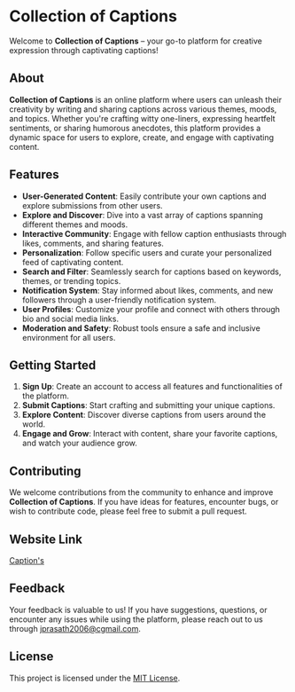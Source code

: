 # Collection of Captions

Welcome to **Collection of Captions** – your go-to platform for creative expression through captivating captions!

## About

**Collection of Captions** is an online platform where users can unleash their creativity by writing and sharing captions across various themes, moods, and topics. Whether you're crafting witty one-liners, expressing heartfelt sentiments, or sharing humorous anecdotes, this platform provides a dynamic space for users to explore, create, and engage with captivating content.

## Features

- **User-Generated Content**: Easily contribute your own captions and explore submissions from other users.
- **Explore and Discover**: Dive into a vast array of captions spanning different themes and moods.
- **Interactive Community**: Engage with fellow caption enthusiasts through likes, comments, and sharing features.
- **Personalization**: Follow specific users and curate your personalized feed of captivating content.
- **Search and Filter**: Seamlessly search for captions based on keywords, themes, or trending topics.
- **Notification System**: Stay informed about likes, comments, and new followers through a user-friendly notification system.
- **User Profiles**: Customize your profile and connect with others through bio and social media links.
- **Moderation and Safety**: Robust tools ensure a safe and inclusive environment for all users.

## Getting Started

1. **Sign Up**: Create an account to access all features and functionalities of the platform.
2. **Submit Captions**: Start crafting and submitting your unique captions.
3. **Explore Content**: Discover diverse captions from users around the world.
4. **Engage and Grow**: Interact with content, share your favorite captions, and watch your audience grow.

## Contributing

We welcome contributions from the community to enhance and improve **Collection of Captions**. If you have ideas for features, encounter bugs, or wish to contribute code, please feel free to submit a pull request.

## Website Link

[Caption's](https://coc-y497.onrender.com)

## Feedback

Your feedback is valuable to us! If you have suggestions, questions, or encounter any issues while using the platform, please reach out to us through [jprasath2006@cgmail.com](mailto:jprasath2006@cgmail.com).

## License

This project is licensed under the [MIT License](LICENSE).
